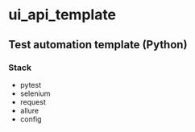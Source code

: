 # ui_api_template

## Test automation template (Python)

### Stack
- pytest
- selenium
- request
- allure
- config